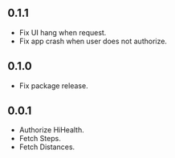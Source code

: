 ## 0.1.1

* Fix UI hang when request.
* Fix app crash  when user does not authorize.

## 0.1.0

* Fix package release. 

## 0.0.1

* Authorize HiHealth.
* Fetch Steps.
* Fetch Distances.

